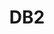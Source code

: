 ---
title: DB2
categories:
  - relational-database
docs:
  - id: java
    url: https://www.testcontainers.org/modules/databases/db2/
    example: |
      ```java
      var db2 = new Db2Container(DockerImageName.parse("ibmcom/db2:11.5.0.0a"))
        .acceptLicense();
      db2.start();
      ```
description: |
  IBM Db2 is a family of data management products, including database servers.
---